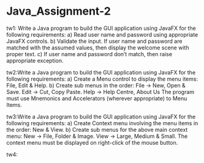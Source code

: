 # Java_Assignment-2

tw1: Write a Java program to build the GUI application using JavaFX for the following requirements:
a) Read user name and password using appropriate JavaFX controls.
b) Validate the input. If user name and password are matched with the assumed values, then display the welcome scene with proper text.
c) If user name and password don’t match, then raise appropriate exception.

tw2:Write a Java program to build the GUI application using JavaFX for the following requirements:
a) Create a Menu control to display the menu items: File, Edit & Help.
b) Create sub menus in the order: File → New, Open & Save. Edit → Cut, Copy Paste. Help → Help Centre, About Us
The program must use Mnemonics and Accelerators (wherever appropriate) to Menu Items.

tw3:Write a Java program to build the GUI application using JavaFX for the following requirements:
a) Create Context menu involving the menu items in the order: New & View.
b) Create sub menus for the above main context menu: New → File, Folder & Image. View → Large, Medium & Small.
The context menu must be displayed on right-click of the mouse button.

tw4:

